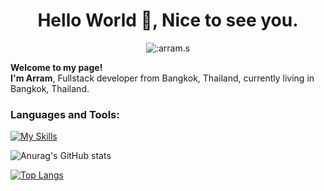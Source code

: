 <div align="center">
<h1>Hello World 👋, Nice to see you.</h1>
</div>

<div align="center">
  <img src="https://count.getloli.com/get/@:arram.s" alt=":arram.s" />
</div>

**Welcome to my page!** <br>
**I'm Arram**, Fullstack developer from Bangkok, Thailand, currently living in  Bangkok, Thailand.

### Languages and Tools:

[![My Skills](https://skillicons.dev/icons?i=javascript,typescript,html,css,vue,nuxt,nestjs,flutter,laravel,docker,mysql,discord,github,idea,vscode)](https://skillicons.dev)

![Anurag's GitHub stats](https://github-readme-stats.vercel.app/api?username=armmroorm1998&show_icons=true&theme=radical)

[![Top Langs](https://github-readme-stats.vercel.app/api/top-langs/?username=armmroorm1998&layout=compact)](https://github.com/armmroorm1998)
